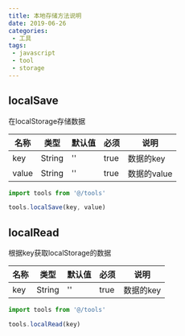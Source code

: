 ```yaml
---
title: 本地存储方法说明
date: 2019-06-26
categories:
 - 工具
tags:
 - javascript
 - tool
 - storage
---
```

## localSave
在localStorage存储数据

名称|类型|默认值|必须|说明
---|---|---|---|---
key|String|''|true|数据的key
value|String|''|true|数据的value

```javascript
import tools from '@/tools'

tools.localSave(key, value)
```

## localRead
根据key获取localStorage的数据

名称|类型|默认值|必须|说明
---|---|---|---|---
key|String|''|true|数据的key

```javascript
import tools from '@/tools'

tools.localRead(key)
```